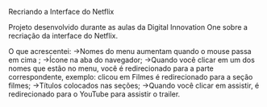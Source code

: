 Recriando a Interface do Netflix

Projeto desenvolvido durante as aulas da Digital  Innovation One sobre a recriação da interface do Netflix.

O que acrescentei:
->Nomes do menu aumentam quando o mouse passa em cima ;
->Ícone na aba do navegador;
->Quando você clicar em um dos nomes que estão no menu, você é redirecionado para a parte correspondente, exemplo:
clicou em Filmes é redirecionado para a seção filmes;
->Títulos colocados nas seções;
->Quando você clicar em assistir, é redirecionado para o YouTube para assistir o trailer.

